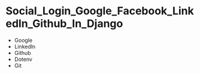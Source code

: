 # Social_Login_Google_Facebook_Linkedln_Github_In_Django
 
- Google
- Linkedln
- Github 
- Dotenv 
- Git
